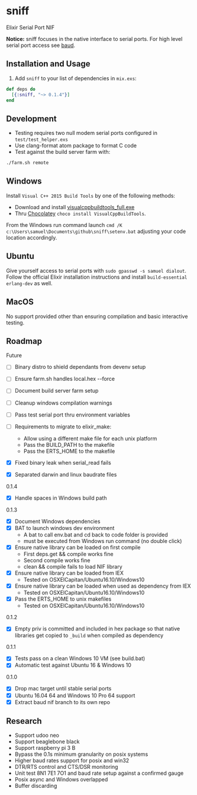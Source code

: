 # sniff

Elixir Serial Port NIF

**Notice:** sniff focuses in the native interface to serial ports. For high level serial port access see [baud](https://github.com/samuelventura/baud).

## Installation and Usage

  1. Add `sniff` to your list of dependencies in `mix.exs`:

  ```elixir
  def deps do
    [{:sniff, "~> 0.1.4"}]
  end
  ```

## Development

  - Testing requires two null modem serial ports configured in `test/test_helper.exs`
  - Use clang-format atom package to format C code
  - Test against the build server farm with:
  ```bash
  ./farm.sh remote
  ```

## Windows

Install `Visual C++ 2015 Build Tools` by one of the following methods:
- Download and install [visualcppbuildtools_full.exe](http://landinghub.visualstudio.com/visual-cpp-build-tools)
- Thru [Chocolatey](https://chocolatey.org/) `choco install VisualCppBuildTools`.

From the Windows run command launch `cmd /K c:\Users\samuel\Documents\github\sniff\setenv.bat` adjusting your code location accordingly.

## Ubuntu

Give yourself access to serial ports with `sudo gpasswd -s samuel dialout`. Follow the official Elixir installation instructions and install `build-essential erlang-dev` as well.

## MacOS

No support provided other than ensuring compilation and basic interactive testing. 

## Roadmap

Future

- [ ] Binary distro to shield dependants from devenv setup
- [ ] Ensure farm.sh handles local.hex --force
- [ ] Document build server farm setup
- [ ] Cleanup windows compilation warnings
- [ ] Pass test serial port thru environment variables
- [ ] Requirements to migrate to elixir_make:
    - Allow using a different make file for each unix platform
    - Pass the BUILD_PATH to the makefile
    - Pass the ERTS_HOME to the makefile

- [x] Fixed binary leak when serial_read fails
- [x] Separated darwin and linux baudrate files

0.1.4

- [x] Handle spaces in Windows build path

0.1.3

- [x] Document Windows dependencies
- [x] BAT to launch windows dev environment
    - A bat to call env.bat and cd back to code folder is provided
    - must be executed from Windows run command (no double click)
- [x] Ensure native library can be loaded on first compile
    - First deps.get && compile works fine
    - Second compile works fine
    - clean && compile fails to load NIF library
- [x] Ensure native library can be loaded from IEX
  - Tested on OSXElCapitan/Ubuntu16.10/Windows10
- [x] Ensure native library can be loaded when used as dependency from IEX
  - Tested on OSXElCapitan/Ubuntu16.10/Windows10
- [x] Pass the ERTS_HOME to unix makefiles
    - Tested on OSXElCapitan/Ubuntu16.10/Windows10

0.1.2

- [x] Empty priv is committed and included in hex package so that native libraries get copied to `_build` when compiled as dependency

0.1.1

- [x] Tests pass on a clean Windows 10 VM (see build.bat)
- [x] Automatic test against Ubuntu 16 & Windows 10

0.1.0

- [x] Drop mac target until stable serial ports
- [x] Ubuntu 16.04 64 and Windows 10 Pro 64 support
- [x] Extract baud nif branch to its own repo

## Research

- Support udoo neo
- Support beaglebone black
- Support raspberry pi 3 B
- Bypass the 0.1s minimum granularity on posix systems
- Higher baud rates support for posix and win32
- DTR/RTS control and CTS/DSR monitoring
- Unit test 8N1 7E1 7O1 and baud rate setup against a confirmed gauge
- Posix async and Windows overlapped
- Buffer discarding
